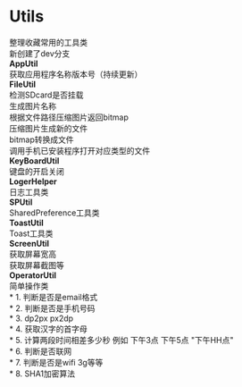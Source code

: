 ﻿# Utils
整理收藏常用的工具类<br>
新创建了dev分支<br>
<b>AppUtil</b>
<br>获取应用程序名称版本号（持续更新）<br>
<strong>FileUtil</strong> <br>
	 检测SDcard是否挂载<br>
	 生成图片名称<br>
	 根据文件路径压缩图片返回bitmap<br>
	 压缩图片生成新的文件<br>
	 bitmap转换成文件<br>
	 调用手机已安装程序打开对应类型的文件<br>
<b>KeyBoardUtil</b> <br>键盘的开启关闭<br>
<b>LogerHelper</b> <br> 日志工具类<br>
<b>SPUtil </b> <br> SharedPreference工具类<br>
<b>ToastUtil</b> <br>Toast工具类<br>
<b>ScreenUtil</b>  <br>获取屏幕宽高<br>
	    获取屏幕截图等<br>
<b>OperatorUtil</b><br>    简单操作类<br>
		* 1. 判断是否是email格式<br>
 		* 2. 判断是否是手机号码<br>
 		* 3. dp2px   px2dp<br>
 		* 4. 获取汉字的首字母<br>
 		* 5. 计算两段时间相差多少秒 例如 下午3点  下午5点  "下午HH点"<br>
 		* 6. 判断是否联网<br>
 		* 7. 判断是否是wifi  3g等等<br>
 		* 8. SHA1加密算法	<br>
